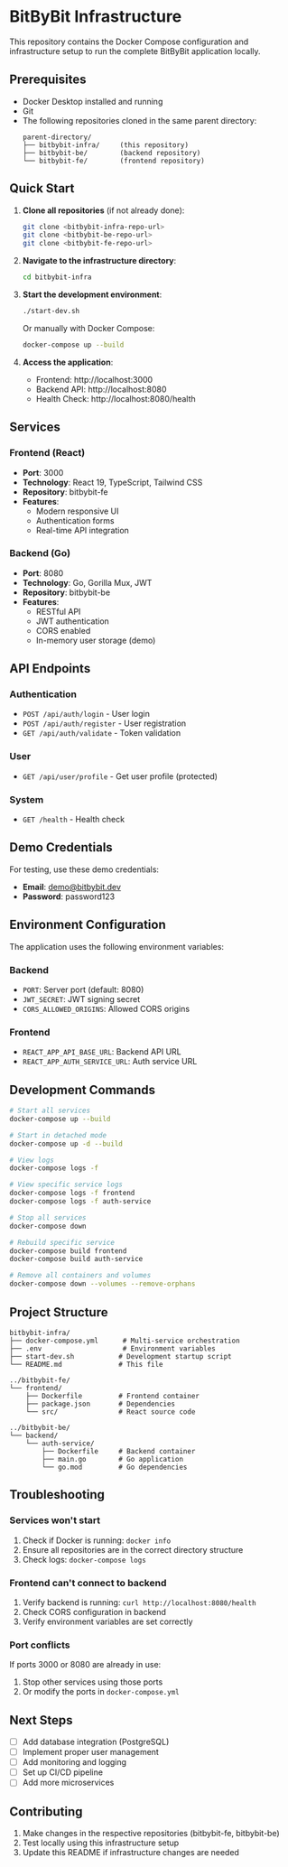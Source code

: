 # BitByBit Infrastructure

This repository contains the Docker Compose configuration and infrastructure setup to run the complete BitByBit application locally.

## Prerequisites

- Docker Desktop installed and running
- Git
- The following repositories cloned in the same parent directory:
  ```
  parent-directory/
  ├── bitbybit-infra/     (this repository)
  ├── bitbybit-be/        (backend repository)
  └── bitbybit-fe/        (frontend repository)
  ```

## Quick Start

1. **Clone all repositories** (if not already done):
   ```bash
   git clone <bitbybit-infra-repo-url>
   git clone <bitbybit-be-repo-url>
   git clone <bitbybit-fe-repo-url>
   ```

2. **Navigate to the infrastructure directory**:
   ```bash
   cd bitbybit-infra
   ```

3. **Start the development environment**:
   ```bash
   ./start-dev.sh
   ```

   Or manually with Docker Compose:
   ```bash
   docker-compose up --build
   ```

4. **Access the application**:
   - Frontend: http://localhost:3000
   - Backend API: http://localhost:8080
   - Health Check: http://localhost:8080/health

## Services

### Frontend (React)
- **Port**: 3000
- **Technology**: React 19, TypeScript, Tailwind CSS
- **Repository**: bitbybit-fe
- **Features**: 
  - Modern responsive UI
  - Authentication forms
  - Real-time API integration

### Backend (Go)
- **Port**: 8080
- **Technology**: Go, Gorilla Mux, JWT
- **Repository**: bitbybit-be
- **Features**:
  - RESTful API
  - JWT authentication
  - CORS enabled
  - In-memory user storage (demo)

## API Endpoints

### Authentication
- `POST /api/auth/login` - User login
- `POST /api/auth/register` - User registration  
- `GET /api/auth/validate` - Token validation

### User
- `GET /api/user/profile` - Get user profile (protected)

### System
- `GET /health` - Health check

## Demo Credentials

For testing, use these demo credentials:
- **Email**: demo@bitbybit.dev
- **Password**: password123

## Environment Configuration

The application uses the following environment variables:

### Backend
- `PORT`: Server port (default: 8080)
- `JWT_SECRET`: JWT signing secret
- `CORS_ALLOWED_ORIGINS`: Allowed CORS origins

### Frontend
- `REACT_APP_API_BASE_URL`: Backend API URL
- `REACT_APP_AUTH_SERVICE_URL`: Auth service URL

## Development Commands

```bash
# Start all services
docker-compose up --build

# Start in detached mode
docker-compose up -d --build

# View logs
docker-compose logs -f

# View specific service logs
docker-compose logs -f frontend
docker-compose logs -f auth-service

# Stop all services
docker-compose down

# Rebuild specific service
docker-compose build frontend
docker-compose build auth-service

# Remove all containers and volumes
docker-compose down --volumes --remove-orphans
```

## Project Structure

```
bitbybit-infra/
├── docker-compose.yml      # Multi-service orchestration
├── .env                    # Environment variables
├── start-dev.sh           # Development startup script
└── README.md              # This file

../bitbybit-fe/
└── frontend/
    ├── Dockerfile         # Frontend container
    ├── package.json       # Dependencies
    └── src/               # React source code

../bitbybit-be/
└── backend/
    └── auth-service/
        ├── Dockerfile     # Backend container
        ├── main.go        # Go application
        └── go.mod         # Go dependencies
```

## Troubleshooting

### Services won't start
1. Check if Docker is running: `docker info`
2. Ensure all repositories are in the correct directory structure
3. Check logs: `docker-compose logs`

### Frontend can't connect to backend
1. Verify backend is running: `curl http://localhost:8080/health`
2. Check CORS configuration in backend
3. Verify environment variables are set correctly

### Port conflicts
If ports 3000 or 8080 are already in use:
1. Stop other services using those ports
2. Or modify the ports in `docker-compose.yml`

## Next Steps

- [ ] Add database integration (PostgreSQL)
- [ ] Implement proper user management
- [ ] Add monitoring and logging
- [ ] Set up CI/CD pipeline
- [ ] Add more microservices

## Contributing

1. Make changes in the respective repositories (bitbybit-fe, bitbybit-be)
2. Test locally using this infrastructure setup
3. Update this README if infrastructure changes are needed